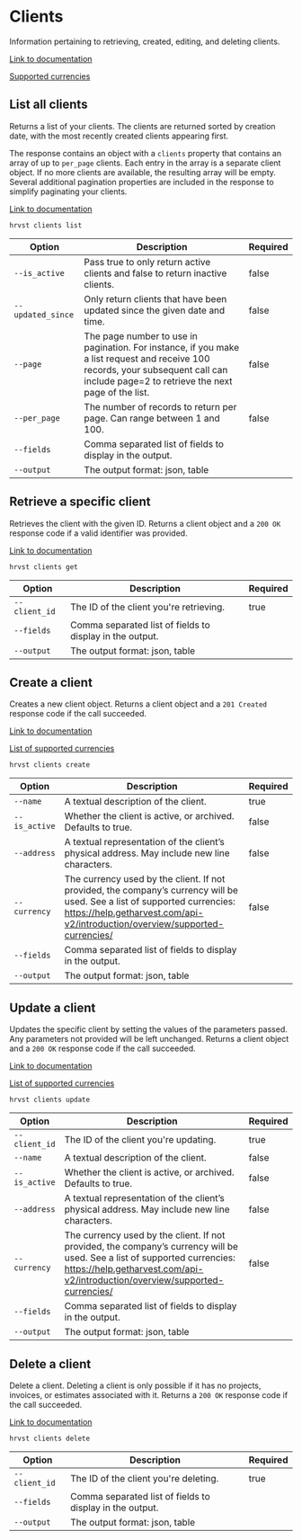 # Clients

Information pertaining to retrieving, created, editing, and deleting clients.

[Link to documentation](https://help.getharvest.com/api-v2/clients-api/clients/clients/)

[Supported currencies](https://help.getharvest.com/api-v2/introduction/overview/supported-currencies/)

## List all clients

Returns a list of your clients. The clients are returned sorted by creation date, with the most recently created clients appearing first.

The response contains an object with a `clients` property that contains an array of up to `per_page` clients. Each entry in the array is a separate client object. If no more clients are available, the resulting array will be empty. Several additional pagination properties are included in the response to simplify paginating your clients.

[Link to documentation](https://help.getharvest.com/api-v2/clients-api/clients/clients/#list-all-clients)

```
hrvst clients list
```

| Option            | Description                                                                                                                                                                            | Required |
| ----------------- | -------------------------------------------------------------------------------------------------------------------------------------------------------------------------------------- | -------- |
| `--is_active`     | Pass true to only return active clients and false to return inactive clients.                                                                                                          | false    |
| `--updated_since` | Only return clients that have been updated since the given date and time.                                                                                                              | false    |
| `--page`          | The page number to use in pagination. For instance, if you make a list request and receive 100 records, your subsequent call can include page=2 to retrieve the next page of the list. | false    |
| `--per_page`      | The number of records to return per page. Can range between 1 and 100.                                                                                                                 | false    |
| `--fields`        | Comma separated list of fields to display in the output.                                                                                                                               |          |
| `--output`        | The output format: json, table                                                                                                                                                         |          |

## Retrieve a specific client

Retrieves the client with the given ID. Returns a client object and a `200 OK` response code if a valid identifier was provided.

[Link to documentation](https://help.getharvest.com/api-v2/clients-api/clients/clients/#retrieve-a-client)

```
hrvst clients get
```

| Option        | Description                                              | Required |
| ------------- | -------------------------------------------------------- | -------- |
| `--client_id` | The ID of the client you're retrieving.                  | true     |
| `--fields`    | Comma separated list of fields to display in the output. |          |
| `--output`    | The output format: json, table                           |          |

## Create a client

Creates a new client object. Returns a client object and a `201 Created` response code if the call succeeded.

[Link to documentation](https://help.getharvest.com/api-v2/clients-api/clients/clients/#create-a-client)

[List of supported currencies](https://help.getharvest.com/api-v2/introduction/overview/supported-currencies/)

```
hrvst clients create
```

| Option        | Description                                                                                                                                                                                               | Required |
| ------------- | --------------------------------------------------------------------------------------------------------------------------------------------------------------------------------------------------------- | -------- |
| `--name`      | A textual description of the client.                                                                                                                                                                      | true     |
| `--is_active` | Whether the client is active, or archived. Defaults to true.                                                                                                                                              | false    |
| `--address`   | A textual representation of the client’s physical address. May include new line characters.                                                                                                               | false    |
| `--currency`  | The currency used by the client. If not provided, the company’s currency will be used. See a list of supported currencies: https://help.getharvest.com/api-v2/introduction/overview/supported-currencies/ | false    |
| `--fields`    | Comma separated list of fields to display in the output.                                                                                                                                                  |          |
| `--output`    | The output format: json, table                                                                                                                                                                            |          |

## Update a client

Updates the specific client by setting the values of the parameters passed. Any parameters not provided will be left unchanged. Returns a client object and a `200 OK` response code if the call succeeded.

[Link to documentation](https://help.getharvest.com/api-v2/clients-api/clients/clients/#update-a-client)

[List of supported currencies](https://help.getharvest.com/api-v2/introduction/overview/supported-currencies/)

```
hrvst clients update
```

| Option        | Description                                                                                                                                                                                               | Required |
| ------------- | --------------------------------------------------------------------------------------------------------------------------------------------------------------------------------------------------------- | -------- |
| `--client_id` | The ID of the client you're updating.                                                                                                                                                                     | true     |
| `--name`      | A textual description of the client.                                                                                                                                                                      | false    |
| `--is_active` | Whether the client is active, or archived. Defaults to true.                                                                                                                                              | false    |
| `--address`   | A textual representation of the client’s physical address. May include new line characters.                                                                                                               | false    |
| `--currency`  | The currency used by the client. If not provided, the company’s currency will be used. See a list of supported currencies: https://help.getharvest.com/api-v2/introduction/overview/supported-currencies/ | false    |
| `--fields`    | Comma separated list of fields to display in the output.                                                                                                                                                  |          |
| `--output`    | The output format: json, table                                                                                                                                                                            |          |

## Delete a client

Delete a client. Deleting a client is only possible if it has no projects, invoices, or estimates associated with it. Returns a `200 OK` response code if the call succeeded.

[Link to documentation](https://help.getharvest.com/api-v2/clients-api/clients/clients/#delete-a-client)

```
hrvst clients delete
```

| Option        | Description                                              | Required |
| ------------- | -------------------------------------------------------- | -------- |
| `--client_id` | The ID of the client you're deleting.                    | true     |
| `--fields`    | Comma separated list of fields to display in the output. |          |
| `--output`    | The output format: json, table                           |          |
